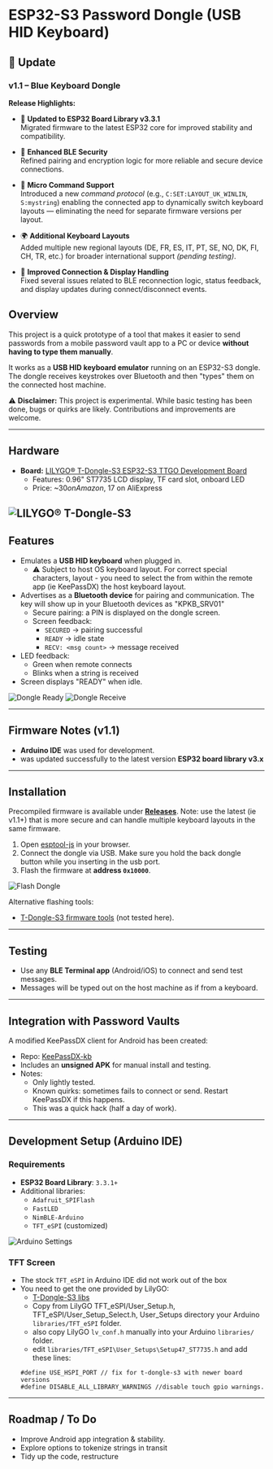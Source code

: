 # ESP32-S3 Password Dongle (USB HID Keyboard)

## 🔄 Update

### **v1.1 – Blue Keyboard Dongle**

**Release Highlights:**

- 🚀 **Updated to ESP32 Board Library v3.3.1**  
  Migrated firmware to the latest ESP32 core for improved stability and compatibility.  

- 🔐 **Enhanced BLE Security**  
  Refined pairing and encryption logic for more reliable and secure device connections.  

- 🧩 **Micro Command Support**  
  Introduced a new *command protocol* (e.g., `C:SET:LAYOUT_UK_WINLIN`, `S:mystring`) enabling the connected app to dynamically switch keyboard layouts — eliminating the need for separate firmware versions per layout.  

- 🌍 **Additional Keyboard Layouts**  
  Added multiple new regional layouts (DE, FR, ES, IT, PT, SE, NO, DK, FI, CH, TR, etc.) for broader international support *(pending testing)*.  

- 🧠 **Improved Connection & Display Handling**  
  Fixed several issues related to BLE reconnection logic, status feedback, and display updates during connect/disconnect events.  

  
## Overview

This project is a quick prototype of a tool that makes it easier to send passwords from a mobile password vault app to a PC or device **without having to type them manually**.  

It works as a **USB HID keyboard emulator** running on an ESP32-S3 dongle. The dongle receives keystrokes over Bluetooth and then "types" them on the connected host machine.

⚠️ **Disclaimer:** This project is experimental. While basic testing has been done, bugs or quirks are likely. Contributions and improvements are welcome.

---

## Hardware

- **Board:** [LILYGO® T-Dongle-S3 ESP32-S3 TTGO Development Board](https://github.com/Xinyuan-LilyGO/T-Dongle-S3)  
  - Features: 0.96" ST7735 LCD display, TF card slot, onboard LED  
  - Price: ~$30 on Amazon, ~$17 on AliExpress
    
![LILYGO® T-Dongle-S3](doc/lilygo_usb_s3_dongle_.jpg)
---

## Features

- Emulates a **USB HID keyboard** when plugged in.
  - ⚠️ Subject to host OS keyboard layout. For correct special characters, layout - you need to select the from within the remote app (ie KeePassDX) the host keyboard layout. 
- Advertises as a **Bluetooth device** for pairing and communication. The key will show up in your Bluetooth devices as "KPKB_SRV01"
  - Secure pairing: a PIN is displayed on the dongle screen.
  - Screen feedback:
    - `SECURED` → pairing successful  
    - `READY` → idle state  
    - `RECV: <msg count>` → message received
- LED feedback:
  - Green when remote connects  
  - Blinks when a string is received
- Screen displays "READY" when idle.

![Dongle Ready](doc/bluekb_dongle_ready.jpg) ![Dongle Receive](doc/bluekb_dongle_recv.jpg)

---

## Firmware Notes (v1.1)

- **Arduino IDE** was used for development.  
- was updated successfully to the latest version **ESP32 board library v3.x**

---

## Installation

Precompiled firmware is available under **[Releases](./releases)**.
Note: use the latest (ie v1.1+) that is more secure and can handle multiple keyboard layouts in the same firmware.

1. Open [esptool-js](https://espressif.github.io/esptool-js/) in your browser.
2. Connect the dongle via USB. Make sure you hold the back dongle button while you inserting in the usb port.
3. Flash the firmware at **address `0x10000`**.

![Flash Dongle](doc/website_firmware_screen1.jpg)

Alternative flashing tools:  
- [T-Dongle-S3 firmware tools](https://github.com/Xinyuan-LilyGO/T-Dongle-S3/tree/main/firmware) (not tested here).

---

## Testing

- Use any **BLE Terminal app** (Android/iOS) to connect and send test messages.  
- Messages will be typed out on the host machine as if from a keyboard.

---

## Integration with Password Vaults

A modified KeePassDX client for Android has been created:  
- Repo: [KeePassDX-kb](https://github.com/larrylart/KeePassDX-kb)  
- Includes an **unsigned APK** for manual install and testing.  
- Notes:
  - Only lightly tested.  
  - Known quirks: sometimes fails to connect or send. Restart KeePassDX if this happens.  
  - This was a quick hack (half a day of work).

---

## Development Setup (Arduino IDE)

### Requirements

- **ESP32 Board Library**: `3.3.1+`  
- Additional libraries:
  - `Adafruit_SPIFlash`
  - `FastLED`
  - `NimBLE-Arduino`
  - `TFT_eSPI` (customized)

![Arduino Settings](doc/arduino_studio_settings.jpg)

### TFT Screen

- The stock `TFT_eSPI` in Arduino IDE did not work out of the box  
- You need to get the one provided by LilyGO:  
  - [T-Dongle-S3 libs](https://github.com/Xinyuan-LilyGO/T-Dongle-S3/tree/main/lib)  
  - Copy from LilyGO TFT_eSPI/User_Setup.h, TFT_eSPI/User_Setup_Select.h, User_Setups directory your Arduino `libraries/TFT_eSPI` folder.
  - also copy LilyGO `lv_conf.h` manually into your Arduino `libraries/` folder.
  - edit `libraries/TFT_eSPI\User_Setups\Setup47_ST7735.h` and add these lines:
  ```
  #define USE_HSPI_PORT // fix for t-dongle-s3 with newer board versions
  #define DISABLE_ALL_LIBRARY_WARNINGS //disable touch gpio warnings.
  ```

---

## Roadmap / To Do

- Improve Android app integration & stability.  
- Explore options to tokenize strings in transit
- Tidy up the code, restructure

